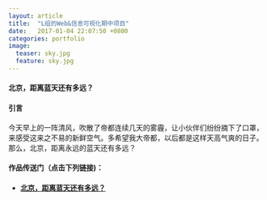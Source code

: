 ```yaml
---
layout: article
title:  "L组的Web&信息可视化期中项目"
date:   2017-01-04 22:07:50 +0800
categories: portfolio
image:
  teaser: sky.jpg
  feature: sky.jpg
---
```


#### 北京，距离蓝天还有多远？


#### 引言
今天早上的一阵清风，吹散了帝都连续几天的雾霾，让小伙伴们纷纷摘下了口罩，来感受这来之不易的新鲜空气。多希望我大帝都，以后都是这样天高气爽的日子。那么，北京，距离永远的蓝天还有多远？



#### 作品传送门（点击下列链接)：
- #### <a href="https://ye-wen-min.github.io/portfolio/">北京，距离蓝天还有多远？</a>
